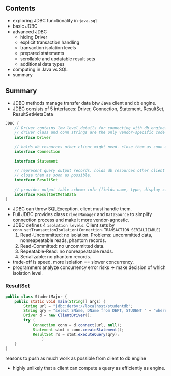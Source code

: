 

## Contents
- exploring JDBC functionality in `java.sql`
- basic JDBC
- advanced JDBC
  - hiding Driver
  - explicit transaction handling
  - transaction isolation levels
  - prepared statements
  - scrollable and updatable result sets
  - additional data types
- computing in Java vs SQL
- summary

## Summary
- JDBC methods manage transfer data btw Java client and db engine.
- JDBC consists of 5 interfaces: Driver, Connection, Statement, ResultSet, ResultSetMetaData
```java
JDBC {
    // Driver contains low level details for connecting with db engine.
    // driver class and conn strings are the only vendor-specific code in JDBC program. everthing else is vendor-neutral.
    interface Driver 
    
    // holds db resources other client might need. close them as soon as possible.
    interface Connection 
    
    interface Statement
    
    // represent query output records. holds db resources other client might need. 
    // close them as soon as possible.
    interface ResultSet 
    
    // provides output table schema info (fields name, type, display size)
    interface ResultSetMetaData 
}
```
- JDBC can throw SQLException. client must handle them.
- Full JDBC provides class `DriverManager` and `DataSource` to simplify connection process and make it more vendor-agnostic.
- JDBC defines 4 `isolation levels`. 
Client sets by `conn.setTransactionIsolation(Connection.TRANSACTION_SERIALIZABLE)`
  1. Read-Uncommitted: no isolation. Problems: uncommitted data, nonreapeatable reads, phantom records.
  2. Read-Committed: no uncommitted data.
  3. Repeatable-Read: no nonreapeatable reads.
  4. Serializable: no phantom records.
- trade-off is speed. more isolation == slower concurrency.
- programmers analyze concurrency error risks -> make decision of which isolation level.


### ResultSet

```java
public class StudentMajor {
    public static void main(String[] args) {
        String url = "jdbc:derby://localhost/studentdb";
        String qry = "select SName, DName from DEPT, STUDENT " + "where MajorId = DId";
        Driver d = new ClientDriver();
        try (
            Connection conn = d.connect(url, null);
            Statement stmt = conn.createStatement();
            ResultSet rs = stmt.executeQuery(qry);
                )
    }
}
```

reasons to push as much work as possible from client to db engine
- highly unlikely that a client can compute a query as efficiently as engine.